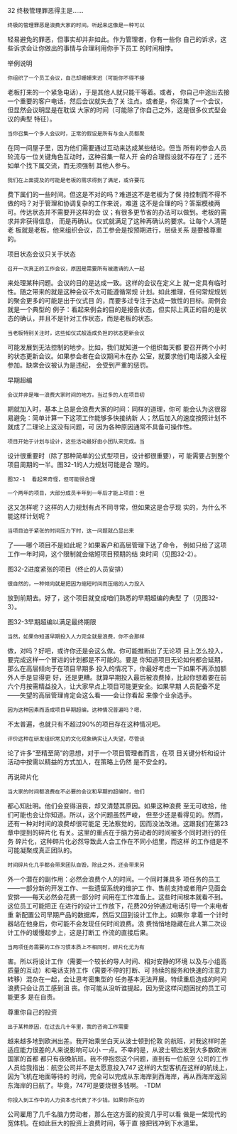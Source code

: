 32 终极管理罪恶得主是……

    终极的管理罪恶是浪费大家的时间。听起来这像是一种可以
轻易避免的罪恶，但事实却并非如此。作为管理者，你有一些你
自己的诉求，这些诉求会让你做出的事情与合理利用你手下员工
的时间相悖。

举例说明

    你组织了一个员工会议，自己却姗姗来迟（可能你不得不接
老板打来的一个紧急电话），于是其他人就只能干等着。或者，
你自己中途出去接一个重要的客户电话，然后会议就失去了关
注点。或者是，你召集了一个会议，但显然会议明显是在耽误
大家的时间（可能除了你自己之外，这是很多仪式型会议的典型
特征）。

    当你召集一个多人会议时，正常的假设是所有与会人员都聚
在同一间屋子里，因为他们需要通过互动来达成某些结论。但当
所有的参会人员轮流与一位关键角色互动时，这种召集一帮人开
会的合理假设就不存在了；还不如单个找下属交流，而无须强制
其他人参与。

    我们在上面提及的可能是老板的需求得到了满足，或许要花
费下属们的一些时间。但这是不对的吗？难道这不是老板为了保
持控制而不得不做的吗？对于管理和协调复杂的工作来说，难道
这不是合理的吗？答案模棱两可。传达状态并不需要开这样的会
议；有很多更节省的办法可以做到。老板的需求并非获得信息，
而是再确认。仪式就满足了这种再确认的要求。让每个人清楚老
板就是老板，他来组织会议，员工参会是按预期进行，层级关系
是要被尊重的。

项目状态会议只关于状态

    召开一次真正的工作会议，原因是需要所有被邀请的人一起
来处理某种问题。会议的目的是达成一致。这样的会议在定义上
就一定具有临时性。随之带来的就是这种会议不太可能遵循常规
计划。如此推理，任何常规规划的聚会更多的可能是出于仪式目
的，而要多过专注于达成一致性的目标。周例会就是一个典型的
例子：看起来例会的目的是报告状态，但实际上真正的目的是状
态的确认，并且不是针对工作状态，而是老板的状态。

    当老板特别关注时，这些如仪式般造成负担的状态更新会议
可能发展到无法控制的地步。比如，我们就知道一个组织每天都
要召开两个小时的状态更新会议。如果参会者在会议期间木在办
公室，就要求他们电话接入全程参加。缺席会议被认为是违纪，
会受到严重的惩罚。

早期超编

    会议并非是唯一浪费大家时间的地方。当过多的人在项目初
期就加入时，基本上总是会浪费大家的时间：同样的道理，你可
能会认为这很容易避免：简单计算一下这项工作能够多快接纳新
人；然后加入的速度按照计划不就成了二理论上这没有问题，可
因为各种原因通常不具备可操作性。

    项目开始于计划与设计，这些活动最好由小团队来完成。当
设计很重要时（除了那种简单的公式型项目，设计都很重要），可
能需要占到整个项目周期的一半。图32-1的人力规划可能是合
理的。

    图32-1  看起来奇怪，但可能很合理

    一个两年的项目，大部分成员半年到一年后才能上项目：但
这又怎样呢？这样的人力规划有点不同寻常，但如果这是合乎现
实的，为什么不能这样计划呢？

    当项目迫于紧张的时间压力下时，这一问题就凸显出来
了——哪个项目不是如此呢？如果客户和高层管理下达了命令，
例如只给了这项工作一年时间，这个限制就会缩短项目预期的结
束时间（见图32-2）。

图32-2进度紧张的项目（终止的人员安排）

    很自然的，一种倾向就是把因为缩短时间而压缩的人力投入
放到前期去。好了，这个项目就变成咱们熟悉的早期超编的典型
了（见图32-3）。

图32-3早期超编以满足最终期限

    当然，如果你知道早期投入人力完全就是浪费，你不会那样
做，对吗？好吧，或许你还是会这么做。你可能推断出了无论项
目上怎么投入，要完成这样一个冒进的计划都是不可能的。要是
你知道项目无论如何都会延期，那么在高层倾向于在项目早期多
投入的情况下，你最好考虑一下如果不再添加额外人手是显得更
好，还是更糟。就算早期投入最后被浪费掉，比起你想着要在前
六个月按需精益投入，让大家早点上项目可能更安全。如果早期
人员配备不足——失望的高层管理肯定会这么看——会让你看起
来像个业余选手。

    因为这种因素而造成项目早期超编，这种情况普遍吗？嗯，
不太普遍，也就只有不超过90%的项目存在这种情况吧。

    评价这种在研发组织常见的文化现象确实让人失望，尽管谈
论了许多“至精至简”的思想，对于一个项目管理者而言，在项
目关键分析和设计活动中按需以精益的方式加人，在策略上仍然
是不安全的。

再说碎片化

    当大家的时间都浪费在不必要的会议和早期的超编时，他们
都心知肚明。他们会变得沮丧，却又清楚其原因。如果这种浪费
至无可收拾，他们可能也会让你知道。所以，这个问题虽然严峻，
但至少还是看得见的。然而，还有一种对时间的浪费却很可能足
无法察觉的，因而没法改进。这跟我们在第23章中提到的碎片化
有关。这里的重点在于脑力劳动者的时间被多个同时进行的任务
碎片化，这种碎片化必然导致此人会工作在不同小组里，而这样
的工作组是不可能凝聚成真正团队的。

    时间碎片化几乎都会带来团队自毁，除此之外，还会带来另
外一个潜在的副作用：必然会浪费个人的时间。一个同时兼具多
项任务的员工——一部分新的开发工作、一些遗留系统的维护工
作、售前支持或者用户见面会安排——每天必然会花费一部分时
间用在工作准备上。这些时间根本就看不到。这位员工可能把正
在进行的设计工作放下，花费20分钟通过电话引导一个来电者重
新配置公司早期产品的数据库，然后又回到设计工作上。如果你
拿着一个计时器站在他身后，你可能不会发现任何时间浪费。浪
费悄悄地隐藏在此人第二次设计工作的缓慢起步上，这是打断工
作流的直接后果。

    当两项任务需要的工作习惯本质上不相同时，碎片化尤为有
害。所以将设计工作（需要一个较长的导人时间、相对安静的环境
以及与小组高质量的互动）和电话支持工作（需要不停的打断、可
持续的服务和快速的注意力转移）混杂在一起，会让思考密集型的
任务基本无法开展。特续重启造成的时间浪费只会让员工感到沮
丧。你可能从没听谁提起，因为受这样问题困扰的员工可能更多
是在自责。

尊重你自己的投资
    
    出于某种原因，在过去几十年里，我的咨询工作需要
越来越多地到欧洲出差。我开始乘坐白天从波士顿到伦敦
的航班，对我这样时差适应能力很差的人来说影响可以小
一点。不幸的是，从波士顿出发到大多数欧洲国家的首都
都只有夜晚航班。我不停抱怨这个问题，直到有一位航空
公司的工作人员给我指出：航空公司并不是太愿意投入747
这样的大型客机在这样的航线上，因为飞机在地面等待的
时间，完全可以完成从东海岸到西海岸，再从西海岸返回
东海岸的日航了。毕竟，747可是要烧很多钱啊。
-TDM

    你投入到工作中的人力资本也代表了不少钱。如果你所在的
公司雇用了几千名脑力劳动者，那么在这方面的投资几乎可以看
做是一架现代的宽体机。在如此巨大的投资上浪费时间，等于直
接把钱冲到下水道里。